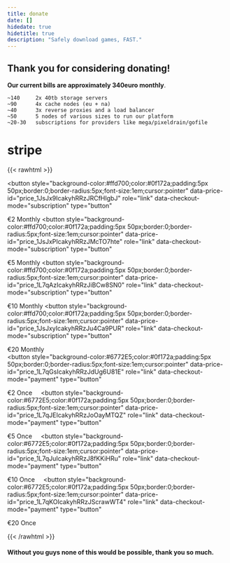 ```yaml
---
title: donate
date: []
hidedate: true
hidetitle: true
description: "Safely download games, FAST."
---
```


## Thank you for considering donating!  

**Our current bills are approximately 340euro monthly**.  

```
~140     2x 40tb storage servers
~90      4x cache nodes (eu + na)
~40      3x reverse proxies and a load balancer
~50      5 nodes of various sizes to run our platform
~20-30   subscriptions for providers like mega/pixeldrain/gofile
```
# stripe
{{< rawhtml >}}
<script src="https://js.stripe.com/v3/"></script>
<button
  style="background-color:#ffd700;color:#0f172a;padding:5px 50px;border:0;border-radius:5px;font-size:1em;cursor:pointer"
  data-price-id="price_1JsJx9IcakyhRRzJRCfHIgbJ"
  role="link"
  data-checkout-mode="subscription"
  type="button"
>
  €2 Monthly
</button>
<button
  style="background-color:#ffd700;color:#0f172a;padding:5px 50px;border:0;border-radius:5px;font-size:1em;cursor:pointer"
  data-price-id="price_1JsJxPIcakyhRRzJMcTO7hte"
  role="link"
  data-checkout-mode="subscription"
  type="button"
>
  €5 Monthly
</button>
<button
  style="background-color:#ffd700;color:#0f172a;padding:5px 50px;border:0;border-radius:5px;font-size:1em;cursor:pointer"
  data-price-id="price_1L7qAzIcakyhRRzJiBCw8SN0"
  role="link"
  data-checkout-mode="subscription"
  type="button"
>
  €10 Monthly
</button>
<button
  style="background-color:#ffd700;color:#0f172a;padding:5px 50px;border:0;border-radius:5px;font-size:1em;cursor:pointer"
  data-price-id="price_1JsJxyIcakyhRRzJu4Ca9PUR"
  role="link"
  data-checkout-mode="subscription"
  type="button"
>
  €20 Monthly
</button>
<br>
<button
  style="background-color:#6772E5;color:#0f172a;padding:5px 50px;border:0;border-radius:5px;font-size:1em;cursor:pointer"
  data-price-id="price_1L7qGsIcakyhRRzJdUg6U81E"
  role="link"
  data-checkout-mode="payment"
  type="button"
>
  €2 Once&nbsp;&nbsp;&nbsp;&nbsp;
</button>
<button
  style="background-color:#6772E5;color:#0f172a;padding:5px 50px;border:0;border-radius:5px;font-size:1em;cursor:pointer"
  data-price-id="price_1L7qJEIcakyhRRzJoOayMTQZ"
  role="link"
  data-checkout-mode="payment"
  type="button"
>
  €5 Once&nbsp;&nbsp;&nbsp;&nbsp;
</button>
<button
  style="background-color:#6772E5;color:#0f172a;padding:5px 50px;border:0;border-radius:5px;font-size:1em;cursor:pointer"
  data-price-id="price_1L7qJuIcakyhRRzJ8fKKiHRu"
  role="link"
  data-checkout-mode="payment"
  type="button"
>
  €10 Once&nbsp;&nbsp;&nbsp;&nbsp;
</button>
<button
  style="background-color:#6772E5;color:#0f172a;padding:5px 50px;border:0;border-radius:5px;font-size:1em;cursor:pointer"
  data-price-id="price_1L7qKOIcakyhRRzJScrawWT4"
  role="link"
  data-checkout-mode="payment"
  type="button"
>
  €20 Once&nbsp;&nbsp;&nbsp;&nbsp;
</button>
<script>
      var PUBLISHABLE_KEY = 'pk_live_51JsJ4DIcakyhRRzJt2nwv5I38P0E7MCMYHtp7IQHsQIgF1y41P0BLIwacd2GWdOYn9nvzrv2M1q4vxMJvQBi7Ecl00xNkv1UyJ';
      var DOMAIN = location.href.replace(/[^/]*$/, 'rpdl.net');
      if (PUBLISHABLE_KEY === 'pk_test_Tr8olTkdFnnJVywwhNPHwnHK00HkHV4tnP') {
        console.log(
          'Replace the hardcoded publishable key with your own publishable key: https://dashboard.stripe.com/test/apikeys'
        );
      }

      var stripe = Stripe(PUBLISHABLE_KEY);

      // Handle any errors from Checkout
      var handleResult = function (result) {
        if (result.error) {
          var displayError = document.getElementById('error-message');
          displayError.textContent = result.error.message;
        }
      };

      document.querySelectorAll('button').forEach(function (button) {
        button.addEventListener('click', function (e) {
          var mode = e.target.dataset.checkoutMode;
          var priceId = e.target.dataset.priceId;
          var items = [{ price: priceId, quantity: 1 }];

          // Make the call to Stripe.js to redirect to the checkout page
          // with the sku or plan ID.
          stripe
            .redirectToCheckout({
              mode: mode,
              lineItems: items,
              successUrl:
                'https://rpdl.net/donate/success?session_id={CHECKOUT_SESSION_ID}',
              cancelUrl:
                'https://rpdl.net/donate/cancelled?session_id={CHECKOUT_SESSION_ID}',
            })
            .then(handleResult);
        });
      });
    </script>
{{< /rawhtml >}}

#### Without you guys none of this would be possible, thank you so much.
